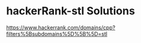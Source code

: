 # hackerRank-stl Solutions
https://www.hackerrank.com/domains/cpp?filters%5Bsubdomains%5D%5B%5D=stl
